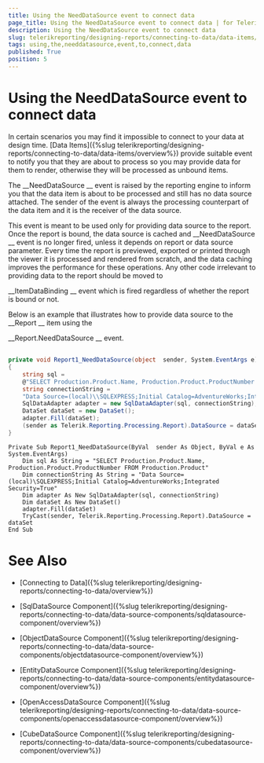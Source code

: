 ```yaml
---
title: Using the NeedDataSource event to connect data
page_title: Using the NeedDataSource event to connect data | for Telerik Reporting Documentation
description: Using the NeedDataSource event to connect data
slug: telerikreporting/designing-reports/connecting-to-data/data-items/using-the-needdatasource-event-to-connect-data
tags: using,the,needdatasource,event,to,connect,data
published: True
position: 5
---
```


# Using the NeedDataSource event to connect data



In certain scenarios you may find it impossible to connect to your data at design time. 
[Data Items]({%slug telerikreporting/designing-reports/connecting-to-data/data-items/overview%})
        provide suitable event
        to notify you that they are about to process so you may provide data for them to render, otherwise they will be processed as
        unbound items.
      


The 
__NeedDataSource
__ event is raised by the reporting engine to inform you that the data item is
        about to be processed and still has no data source attached. The sender of the event is always the processing counterpart of
        the data item and it is the receiver of the data source.
      


This event is meant to be used only for providing data source to the report. Once the report is bound, the data source
        is cached and 
__NeedDataSource
__ event is no longer fired, unless it depends on report or data source parameter. Every time the
        report is previewed, exported or printed through the viewer it is processed and rendered from scratch, and the data caching improves
        the performance for these operations. Any other code irrelevant to providing data to the report should be moved to
        
__ItemDataBinding
__ event which is fired regardless of whether the report is bound or not.
      


Below is an example that illustrates how to provide data source to the 
__Report
__ item using the
        
__Report.NeedDataSource
__ event.
      


## 

	
````cs
private void Report1_NeedDataSource(object  sender, System.EventArgs e)
{
	string sql =
	@"SELECT Production.Product.Name, Production.Product.ProductNumber FROM Production.Product";
	string connectionString =
	"Data Source=(local)\\SQLEXPRESS;Initial Catalog=AdventureWorks;Integrated Security=True";
	SqlDataAdapter adapter = new SqlDataAdapter(sql, connectionString);
	DataSet dataSet = new DataSet();
	adapter.Fill(dataSet);
	(sender as Telerik.Reporting.Processing.Report).DataSource = dataSet;
} 
````




	
````vb.net
Private Sub Report1_NeedDataSource(ByVal  sender As Object, ByVal e As System.EventArgs)
	Dim sql As String = "SELECT Production.Product.Name, Production.Product.ProductNumber FROM Production.Product"
	Dim connectionString As String = "Data Source=(local)\SQLEXPRESS;Initial Catalog=AdventureWorks;Integrated Security=True"
	Dim adapter As New SqlDataAdapter(sql, connectionString)
	Dim dataSet As New DataSet()
	adapter.Fill(dataSet)
	TryCast(sender, Telerik.Reporting.Processing.Report).DataSource = dataSet
End Sub 
````




# See Also


 * [Connecting to Data]({%slug telerikreporting/designing-reports/connecting-to-data/overview%})


 * [SqlDataSource Component]({%slug telerikreporting/designing-reports/connecting-to-data/data-source-components/sqldatasource-component/overview%})


 * [ObjectDataSource Component]({%slug telerikreporting/designing-reports/connecting-to-data/data-source-components/objectdatasource-component/overview%})


 * [EntityDataSource Component]({%slug telerikreporting/designing-reports/connecting-to-data/data-source-components/entitydatasource-component/overview%})


 * [OpenAccessDataSource Component]({%slug telerikreporting/designing-reports/connecting-to-data/data-source-components/openaccessdatasource-component/overview%})


 * [CubeDataSource Component]({%slug telerikreporting/designing-reports/connecting-to-data/data-source-components/cubedatasource-component/overview%})

